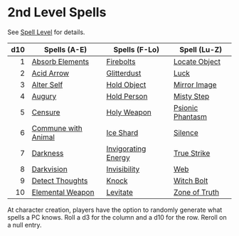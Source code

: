 # 2nd Level Spells

See [Spell Level](../../Spell%20Level.md) for details.

| d10 | Spells (A-E)                                      | Spells (F-Lo)                                   | Spell (Lu-Z)                              |
| --: | ------------------------------------------------- | ----------------------------------------------- | ----------------------------------------- |
|   1 | [Absorb Elements](Absorb%20Elements.md)           | [Firebolts](Firebolts.md)                       | [Locate Object](Locate%20Object.md)       |
|   2 | [Acid Arrow](Acid%20Arrow.md)                     | [Glitterdust](Glitterdust.md)                   | [Luck](Luck.md)                           |
|   3 | [Alter Self](Alter%20Self.md)                     | [Hold Object](Hold%20Object.md)                 | [Mirror Image](Mirror%20Image.md)         |
|   4 | [Augury](Augury.md)                               | [Hold Person](Hold%20Person.md)                 | [Misty Step](Misty%20Step.md)             |
|   5 | [Censure](Censure.md)                             | [Holy Weapon](Holy%20Weapon.md)                 | [Psionic Phantasm](Psionic%20Phantasm.md) |
|   6 | [Commune with Animal](Commune%20with%20Animal.md) | [Ice Shard](Ice%20Shard.md)                     | [Silence](Silence.md)                     |
|   7 | [Darkness](Darkness.md)                           | [Invigorating Energy](Invigorating%20Energy.md) | [True Strike](True%20Strike.md)           |
|   8 | [Darkvision](Darkvision.md)                       | [Invisibility](Invisibility.md)                 | [Web](Web.md)                             |
|   9 | [Detect Thoughts](Detect%20Thoughts.md)           | [Knock](Knock.md)                               | [Witch Bolt](Witch%20Bolt.md)             |
|  10 | [Elemental Weapon](Elemental%20Weapon.md)         | [Levitate](Levitate.md)                         | [Zone of Truth](Zone%20of%20Truth.md)     |

At character creation, players have the option to randomly generate what spells a PC knows. Roll a d3 for the column and a d10 for the row. Reroll on a null entry.
